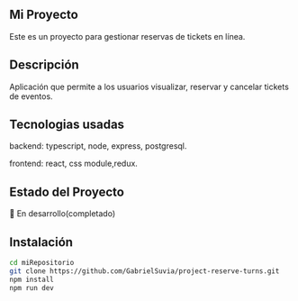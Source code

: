 ## Mi Proyecto

Este es un proyecto para gestionar reservas de tickets en línea.

## Descripción
Aplicación que permite a los usuarios visualizar, reservar y cancelar tickets de eventos.

## Tecnologias usadas
backend: typescript, node, express, postgresql.  

frontend: react, css module,redux.

## Estado del Proyecto
🚧 En desarrollo(completado)

## Instalación

```bash
cd miRepositorio
git clone https://github.com/GabrielSuvia/project-reserve-turns.git
npm install
npm run dev
